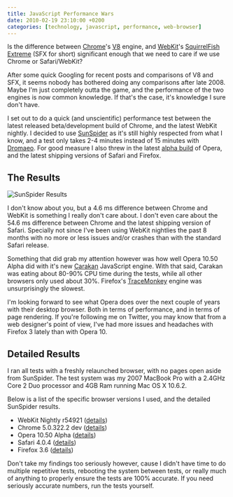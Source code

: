 ```yaml
---
title: JavaScript Performance Wars
date: 2010-02-19 23:10:00 +0200
categories: [technology, javascript, performance, web-browser]
---
```


Is the difference between [Chrome][]'s [V8][] engine, and [WebKit][]'s [SquirrelFish Extreme][sfx] (SFX for short) significant enough that we need to care if we use Chrome or Safari/WebKit?

After some quick Googling for recent posts and comparisons of V8 and SFX, it seems nobody has bothered doing any comparisons after late 2008. Maybe I'm just completely outta the game, and the performance of the two engines is now common knowledge. If that's the case, it's knowledge I sure don't have.

I set out to do a quick (and unscientific) performance test between the latest released beta/development build of Chrome, and the latest WebKit nightly. I decided to use [SunSpider][] as it's still highly respected from what I know, and a test only takes 2-4 minutes instead of 15 minutes with [Dromaeo][]. For good measure I also threw in the latest [alpha build][opera] of Opera, and the latest shipping versions of Safari and Firefox.

## The Results

<p class="thumbs">
    <img src="http://files.jimeh.me/.blog/javascript_wars-20100219-195711.png" alt="SunSpider Results" />
</p>

I don't know about you, but a 4.6 ms difference between Chrome and WebKit is something I really don't care about. I don't even care about the 54.6 ms difference between Chrome and the latest shipping version of Safari. Specially not since I've been using WebKit nightlies the past 8 months with no more or less issues and/or crashes than with the standard Safari release.

Something that did grab my attention however was how well Opera 10.50 Alpha did with it's new [Carakan][] JavaScript engine. With that said, Carakan was eating about 80-90% CPU time during the tests, while all other browsers only used about 30%. Firefox's [TraceMonkey][] engine was unsurprisingly the slowest.

I'm looking forward to see what Opera does over the next couple of years with their desktop browser. Both in terms of performance, and in terms of page rendering. If you're following me on Twitter, you may know that from a web designer's point of view, I've had more issues and headaches with Firefox 3 lately than with Opera 10.

## Detailed Results

I ran all tests with a freshly relaunched browser, with no pages open aside from SunSpider. The test system was my 2007 MacBook Pro with a 2.4GHz Core 2 Duo processor and 4GB Ram running Mac OS X 10.6.2.

Below is a list of the specific browser versions I used, and the detailed SunSpider results.

* WebKit Nightly r54921 ([details][webkit-results])
* Chrome 5.0.322.2 dev ([details][chrome-results])
* Opera 10.50 Alpha ([details][operaa-results])
* Safari 4.0.4 ([details][safari-results])
* Firefox 3.6 ([details][firefox-results])

Don't take my findings too seriously however, cause I didn't have time to do multiple repetitive tests, rebooting the system between tests, or really much of anything to properly ensure the tests are 100% accurate. If you need seriously accurate numbers, run the tests yourself.


[v8]: http://code.google.com/p/v8/
[sfx]: http://webkit.org/blog/214/introducing-squirrelfish-extreme/
[carakan]: http://my.opera.com/core/blog/2009/12/22/carakan-revisited
[tracemonkey]: https://wiki.mozilla.org/JavaScript:TraceMonkey
[chrome]: http://www.google.com/chrome
[webkit]: http://nightly.webkit.org/
[sunspider]: http://www2.webkit.org/perf/sunspider-0.9/sunspider.html
[dromaeo]: http://dromaeo.com/
[opera]: http://my.opera.com/desktopteam/blog/2010/02/11/windows-beta-released-and-more

[webkit-results]: http://www2.webkit.org/perf/sunspider-0.9/sunspider-results.html?%7B%223d-cube%22:%5B19,19,19,18,18%5D,%223d-morph%22:%5B23,23,23,23,23%5D,%223d-raytrace%22:%5B20,20,20,18,18%5D,%22access-binary-trees%22:%5B6,6,5,5,8%5D,%22access-fannkuch%22:%5B21,20,20,20,20%5D,%22access-nbody%22:%5B17,16,15,15,15%5D,%22access-nsieve%22:%5B9,8,7,7,7%5D,%22bitops-3bit-bits-in-byte%22:%5B6,5,5,5,5%5D,%22bitops-bits-in-byte%22:%5B8,8,8,8,8%5D,%22bitops-bitwise-and%22:%5B5,6,5,7,8%5D,%22bitops-nsieve-bits%22:%5B13,15,11,11,11%5D,%22controlflow-recursive%22:%5B5,4,5,5,5%5D,%22crypto-aes%22:%5B15,14,15,14,14%5D,%22crypto-md5%22:%5B7,7,7,7,7%5D,%22crypto-sha1%22:%5B6,7,6,7,6%5D,%22date-format-tofte%22:%5B26,25,25,25,24%5D,%22date-format-xparb%22:%5B24,23,24,23,23%5D,%22math-cordic%22:%5B16,16,16,16,16%5D,%22math-partial-sums%22:%5B24,24,22,23,23%5D,%22math-spectral-norm%22:%5B9,9,10,9,8%5D,%22regexp-dna%22:%5B29,21,22,22,22%5D,%22string-base64%22:%5B19,17,17,18,19%5D,%22string-fasta%22:%5B18,26,26,30,27%5D,%22string-tagcloud%22:%5B38,36,36,36,36%5D,%22string-unpack-code%22:%5B56,56,55,54,55%5D,%22string-validate-input%22:%5B23,25,24,24,23%5D%7D
[chrome-results]: http://www2.webkit.org/perf/sunspider-0.9/sunspider-results.html?%7B%223d-cube%22:%5B34,25,31,22,21%5D,%223d-morph%22:%5B26,23,24,41,24%5D,%223d-raytrace%22:%5B21,19,17,33,21%5D,%22access-binary-trees%22:%5B2,2,2,7,2%5D,%22access-fannkuch%22:%5B16,14,15,18,16%5D,%22access-nbody%22:%5B19,18,18,20,18%5D,%22access-nsieve%22:%5B4,4,4,5,5%5D,%22bitops-3bit-bits-in-byte%22:%5B2,3,3,3,4%5D,%22bitops-bits-in-byte%22:%5B9,8,9,14,10%5D,%22bitops-bitwise-and%22:%5B9,9,9,9,10%5D,%22bitops-nsieve-bits%22:%5B10,13,11,16,11%5D,%22controlflow-recursive%22:%5B2,6,3,4,3%5D,%22crypto-aes%22:%5B9,11,10,19,10%5D,%22crypto-md5%22:%5B9,9,9,9,8%5D,%22crypto-sha1%22:%5B8,8,9,9,8%5D,%22date-format-tofte%22:%5B24,22,23,60,21%5D,%22date-format-xparb%22:%5B22,23,23,22,23%5D,%22math-cordic%22:%5B21,14,15,20,14%5D,%22math-partial-sums%22:%5B23,24,26,33,24%5D,%22math-spectral-norm%22:%5B8,7,10,10,8%5D,%22regexp-dna%22:%5B21,20,22,22,23%5D,%22string-base64%22:%5B14,13,14,20,14%5D,%22string-fasta%22:%5B17,20,17,21,17%5D,%22string-tagcloud%22:%5B41,40,39,54,39%5D,%22string-unpack-code%22:%5B49,49,51,52,47%5D,%22string-validate-input%22:%5B21,20,22,21,22%5D%7D
[operaa-results]: http://www2.webkit.org/perf/sunspider-0.9/sunspider-results.html?%7B%223d-cube%22:%5B19,17,19,17,16%5D,%223d-morph%22:%5B18,18,17,19,19%5D,%223d-raytrace%22:%5B22,22,21,22,21%5D,%22access-binary-trees%22:%5B6,7,6,6,7%5D,%22access-fannkuch%22:%5B19,19,18,20,19%5D,%22access-nbody%22:%5B13,12,12,14,14%5D,%22access-nsieve%22:%5B6,6,8,7,6%5D,%22bitops-3bit-bits-in-byte%22:%5B2,1,2,2,2%5D,%22bitops-bits-in-byte%22:%5B2,2,3,3,2%5D,%22bitops-bitwise-and%22:%5B2,2,2,3,3%5D,%22bitops-nsieve-bits%22:%5B9,9,9,9,10%5D,%22controlflow-recursive%22:%5B4,4,6,5,5%5D,%22crypto-aes%22:%5B18,18,17,17,19%5D,%22crypto-md5%22:%5B7,6,6,6,6%5D,%22crypto-sha1%22:%5B4,3,4,4,5%5D,%22date-format-tofte%22:%5B37,32,32,33,31%5D,%22date-format-xparb%22:%5B40,39,39,42,42%5D,%22math-cordic%22:%5B9,9,8,9,9%5D,%22math-partial-sums%22:%5B17,16,18,17,19%5D,%22math-spectral-norm%22:%5B5,6,6,6,7%5D,%22regexp-dna%22:%5B16,16,16,17,18%5D,%22string-base64%22:%5B21,20,21,21,21%5D,%22string-fasta%22:%5B28,27,30,27,32%5D,%22string-tagcloud%22:%5B53,53,56,50,55%5D,%22string-unpack-code%22:%5B39,42,37,41,41%5D,%22string-validate-input%22:%5B39,41,40,44,44%5D%7D
[safari-results]: http://www2.webkit.org/perf/sunspider-0.9/sunspider-results.html?%7B%223d-cube%22:%5B19,17,18,19,21%5D,%223d-morph%22:%5B26,24,25,24,25%5D,%223d-raytrace%22:%5B20,21,21,21,22%5D,%22access-binary-trees%22:%5B6,6,7,6,6%5D,%22access-fannkuch%22:%5B22,23,22,22,21%5D,%22access-nbody%22:%5B15,16,15,15,15%5D,%22access-nsieve%22:%5B12,11,10,10,10%5D,%22bitops-3bit-bits-in-byte%22:%5B5,5,7,5,5%5D,%22bitops-bits-in-byte%22:%5B10,9,9,8,8%5D,%22bitops-bitwise-and%22:%5B6,7,8,10,7%5D,%22bitops-nsieve-bits%22:%5B13,11,11,11,11%5D,%22controlflow-recursive%22:%5B5,4,7,5,6%5D,%22crypto-aes%22:%5B16,16,19,17,17%5D,%22crypto-md5%22:%5B8,9,11,8,8%5D,%22crypto-sha1%22:%5B7,7,8,7,7%5D,%22date-format-tofte%22:%5B29,29,29,29,31%5D,%22date-format-xparb%22:%5B36,37,38,36,38%5D,%22math-cordic%22:%5B15,15,15,17,14%5D,%22math-partial-sums%22:%5B23,23,23,23,25%5D,%22math-spectral-norm%22:%5B9,9,9,11,9%5D,%22regexp-dna%22:%5B24,23,23,21,24%5D,%22string-base64%22:%5B20,20,21,20,20%5D,%22string-fasta%22:%5B36,37,37,36,36%5D,%22string-tagcloud%22:%5B39,40,39,39,47%5D,%22string-unpack-code%22:%5B53,52,52,52,53%5D,%22string-validate-input%22:%5B34,34,36,35,35%5D%7D
[firefox-results]: http://www2.webkit.org/perf/sunspider-0.9/sunspider-results.html?%7B%223d-cube%22:%5B49,47,48,48,47%5D,%223d-morph%22:%5B27,29,29,29,28%5D,%223d-raytrace%22:%5B69,66,70,70,68%5D,%22access-binary-trees%22:%5B43,43,49,46,44%5D,%22access-fannkuch%22:%5B63,62,63,67,66%5D,%22access-nbody%22:%5B28,34,31,31,29%5D,%22access-nsieve%22:%5B12,13,12,12,13%5D,%22bitops-3bit-bits-in-byte%22:%5B1,1,1,2,1%5D,%22bitops-bits-in-byte%22:%5B9,11,10,11,11%5D,%22bitops-bitwise-and%22:%5B3,3,2,2,3%5D,%22bitops-nsieve-bits%22:%5B25,26,25,24,23%5D,%22controlflow-recursive%22:%5B34,34,34,34,34%5D,%22crypto-aes%22:%5B32,35,31,33,33%5D,%22crypto-md5%22:%5B15,14,14,24,15%5D,%22crypto-sha1%22:%5B8,11,8,9,9%5D,%22date-format-tofte%22:%5B87,88,90,88,88%5D,%22date-format-xparb%22:%5B60,59,58,59,58%5D,%22math-cordic%22:%5B10,10,10,10,9%5D,%22math-partial-sums%22:%5B17,16,16,16,16%5D,%22math-spectral-norm%22:%5B6,6,7,6,7%5D,%22regexp-dna%22:%5B59,59,60,62,62%5D,%22string-base64%22:%5B12,12,12,16,13%5D,%22string-fasta%22:%5B76,77,76,78,78%5D,%22string-tagcloud%22:%5B98,99,100,99,99%5D,%22string-unpack-code%22:%5B110,109,110,110,111%5D,%22string-validate-input%22:%5B32,32,32,31,30%5D%7D
